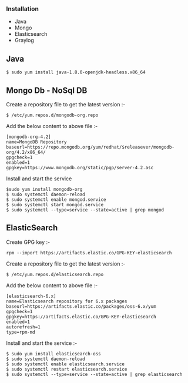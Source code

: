 ### Installation
 - Java
 - Mongo
 - Elasticsearch
 - Graylog

## Java
```
$ sudo yum install java-1.8.0-openjdk-headless.x86_64
```

## Mongo Db - NoSql DB
Create a repository file to get the latest version :-
```
$ /etc/yum.repos.d/mongodb-org.repo
```
Add the below content to above file :-
```
[mongodb-org-4.2]
name=MongoDB Repository
baseurl=https://repo.mongodb.org/yum/redhat/$releasever/mongodb-org/4.2/x86_64/
gpgcheck=1
enabled=1
gpgkey=https://www.mongodb.org/static/pgp/server-4.2.asc
```
Install and start the service
```
$sudo yum install mongodb-org
$ sudo systemctl daemon-reload
$ sudo systemctl enable mongod.service
$ sudo systemctl start mongod.service
$ sudo systemctl --type=service --state=active | grep mongod
```
## ElasticSearch
Create GPG key :-
```
rpm --import https://artifacts.elastic.co/GPG-KEY-elasticsearch
```
Create a repository file to get the latest version :-
```
$ /etc/yum.repos.d/elasticsearch.repo
```
Add the below content to above file :-
```
[elasticsearch-6.x]
name=Elasticsearch repository for 6.x packages
baseurl=https://artifacts.elastic.co/packages/oss-6.x/yum
gpgcheck=1
gpgkey=https://artifacts.elastic.co/GPG-KEY-elasticsearch
enabled=1
autorefresh=1
type=rpm-md
```
Install and start the service :-
```
$ sudo yum install elasticsearch-oss
$ sudo systemctl daemon-reload
$ sudo systemctl enable elasticsearch.service
$ sudo systemctl restart elasticsearch.service
$ sudo systemctl --type=service --state=active | grep elasticsearch
```
